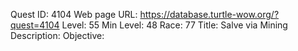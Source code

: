 Quest ID: 4104
Web page URL: https://database.turtle-wow.org/?quest=4104
Level: 55
Min Level: 48
Race: 77
Title: Salve via Mining
Description: 
Objective: 
